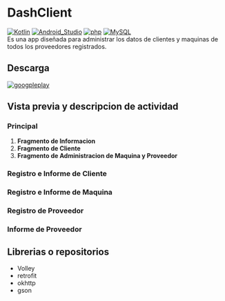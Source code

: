 # DashClient
[![Kotlin](https://img.shields.io/badge/Kotlin-AE57FA?style=flat-square&logo=kotlin&logoColor=white&labelColor=AE57FA)]()
[![Android_Studio](https://img.shields.io/badge/Android_Studio-3DDC84?style=flat-square&logo=android-studio&logoColor=black&labelColor=3DDC84)]()
[![php](https://img.shields.io/badge/php-F7DF1E?style=flat-square&logo=php&logoColor=black&labelColor=F7DF1E)]()
[![MySQL](https://img.shields.io/badge/MySQL-279FDF?style=flat-square&logo=mysql&logoColor=white&labelColor=279FDF)]()
</br>
 Es una app diseñada para administrar los datos de clientes y maquinas de todos los proveedores registrados.
## Descarga
[![googpleplay](https://img.shields.io/badge/PlayStore-#414141?style=flat-square&logo=googpleplay&logoColor=white&labelColor=#414141)]()
## Vista previa y descripcion de actividad
### Principal
  1. **Fragmento de Informacion**
  2. **Fragmento de Cliente**
  3. **Fragmento de Administracion de Maquina y Proveedor**
### Registro e Informe de Cliente
### Registro e Informe de Maquina
### Registro de Proveedor
### Informe de Proveedor

## Librerias o repositorios
  - Volley
  - retrofit
  - okhttp
  - gson
